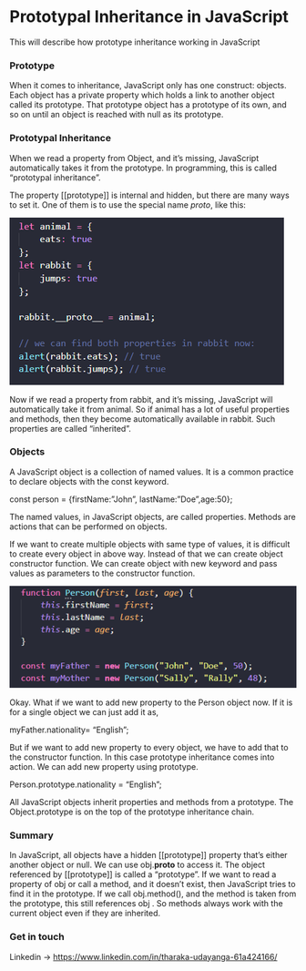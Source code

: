 # Prototypal Inheritance in JavaScript
This will describe how prototype inheritance working in JavaScript

### Prototype
When it comes to inheritance, JavaScript only has one construct: objects. Each object has a private property which holds a link to another object called its prototype. That prototype object has a prototype of its own, and so on until an object is reached with null as its prototype.

### Prototypal Inheritance
When we read a property from Object, and it’s missing, JavaScript automatically takes it from the prototype. In programming, this is called “prototypal inheritance”.

The property [[prototype]] is internal and hidden, but there are many ways to set it. One of them is to use the special name _proto_, like this:

![Alt text](/images/proto.PNG?raw=true "Optional Title")

Now if we read a property from rabbit, and it’s missing, JavaScript will automatically take it from animal. So if animal has a lot of useful properties and methods, then they become automatically available in rabbit. Such properties are called “inherited”.

### Objects
A JavaScript object is a collection of named values. It is a common practice to declare objects with the const keyword.

const person = {firstName:”John”, lastName:”Doe”,age:50};

The named values, in JavaScript objects, are called properties. Methods are actions that can be performed on objects.

If we want to create multiple objects with same type of values, it is difficult to create every object in above way. Instead of that we can create object constructor function. We can create object with new keyword and pass values as parameters to the constructor function.

![Alt text](/images/constructor%20function.PNG?raw=true "Optional Title")

Okay. What if we want to add new property to the Person object now. If it is for a single object we can just add it as,

myFather.nationality= “English”;

But if we want to add new property to every object, we have to add that to the constructor function. In this case prototype inheritance comes into action. We can add new property using prototype.

Person.prototype.nationality = “English”;

All JavaScript objects inherit properties and methods from a prototype. The Object.prototype is on the top of the prototype inheritance chain.

### Summary
In JavaScript, all objects have a hidden [[prototype]] property that’s either another object or null.
We can use obj.__proto__ to access it.
The object referenced by [[prototype]] is called a “prototype”.
If we want to read a property of obj or call a method, and it doesn’t exist, then JavaScript tries to find it in the prototype.
If we call obj.method(), and the method is taken from the prototype, this still references obj . So methods always work with the current object even if they are inherited.

### Get in touch
Linkedin -> https://www.linkedin.com/in/tharaka-udayanga-61a424166/
